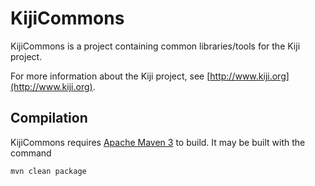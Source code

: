 KijiCommons
===========

KijiCommons is a project containing common libraries/tools for the Kiji project.

For more information about the Kiji project, see
[http://www.kiji.org](http://www.kiji.org).

Compilation
-----------

KijiCommons requires [Apache Maven 3](http://maven.apache.org/download.html) to
build. It may be built with the command

    mvn clean package

